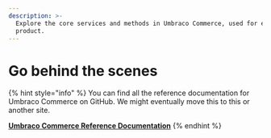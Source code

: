 ```yaml
---
description: >-
  Explore the core services and methods in Umbraco Commerce, used for extending the
  product.
---
```


# Go behind the scenes

{% hint style="info" %}
You can find all the reference documentation for Umbraco Commerce on GitHub. We might eventually move this to this or another site.

[**Umbraco Commerce Reference Documentation**](https://github.com/umbraco/UmbracoDocs/tree/main/12/umbraco-vendr/core/reference/README.md)
{% endhint %}
